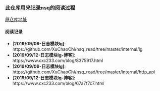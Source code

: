 ### 此仓库用来记录nsq的阅读过程

[原仓库地址](https://github.com/nsqio/nsq)

#### 阅读记录

<ul>
<li><strong>[2019/09/09-日志模块lg]</strong>: https://github.com/XuChaoChi/nsq_read/tree/master/internal/lg
<li><strong>[2019/09/12-日志模块lg-博客]</strong>: https://www.cxc233.com/blog/8375917.html
<li><strong>[2019/09/09-日志模块lg]</strong>: https://github.com/XuChaoChi/nsq_read/tree/master/internal/http_api
<li><strong>[2019/09/12-日志模块lg-博客]</strong>: https://www.cxc233.com/blog/67a7f7c7.html
</ul>

